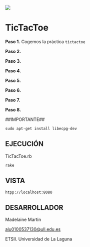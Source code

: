 ![](http://banot.etsii.ull.es/alu4103/STW/tictactoe.jpg)

TicTacToe
================================

**Paso 1.** Cogemos la práctica `tictactoe` 

**Paso 2.**

**Paso 3.** 

**Paso 4.** 

**Paso 5.** 

**Paso 6.** 

**Paso 7.** 

**Paso 8.** 

##IMPORTANTE##

    sudo apt-get install libecpg-dev
    
## EJECUCIÓN ##

TicTacToe.rb

    rake

## VISTA ##

    htpp://localhost:8080


## DESARROLLADOR ##

Madelaine Martin

alu0100537130@ull.edu.es

ETSII. Universidad de La Laguna